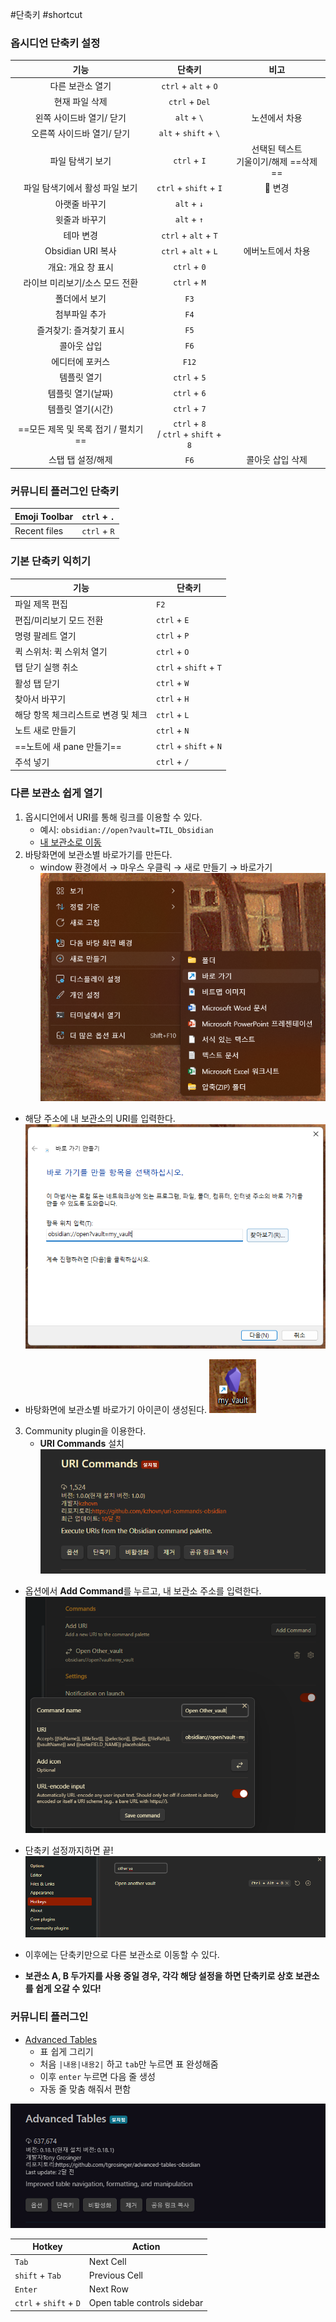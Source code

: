 #단축키 #shortcut 

### 옵시디언 단축키 설정
|                기능                 |                  단축키                   |                   비고                   |
|:-----------------------------------:|:-----------------------------------------:|:----------------------------------------:|
|          다른 보관소 열기           |           `ctrl` + `alt` + `O`            |                                          |
|           현재 파일 삭제            |              `ctrl` + `Del`               |                                          |
|      왼쪽 사이드바 열기/ 닫기       |                `alt` + `\`                |              노션에서 차용               |
|     오른쪽 사이드바 열기/ 닫기      |           `alt` + `shift` + `\`           |                                          |
|          파일 탐색기 보기           |               `ctrl` + `I`                | 선택된 텍스트 <br>기울이기/해제 ==삭제== |
|   파일 탐색기에서 활성 파일 보기    |          `ctrl` + `shift` + `I`           |                 📌 변경                  |
|            아랫줄 바꾸기            |                `alt` + `↓`                |                                          |
|            윗줄과 바꾸기            |                `alt` + `↑`                |                                          |
|              테마 변경              |           `ctrl` + `alt` + `T`            |                                          |
|          Obsidian URI 복사          |           `ctrl` + `alt` + `L`            |            에버노트에서 차용             |
|         개요: 개요 창 표시          |               `ctrl` + `0`                |                                          |
|   라이브 미리보기/소스 모드 전환    |               `ctrl` + `M`                |                                          |
|            폴더에서 보기            |                   `F3`                    |                                          |
|            첨부파일 추가            |                   `F4`                    |                                          |
|       즐겨찾기: 즐겨찾기 표시       |                   `F5`                    |                                          |
|             콜아웃 삽입             |                   `F6`                    |                                          |
|           에디터에 포커스           |                   `F12`                   |                                          |
|             템플릿 열기             |               `ctrl` + `5`                |                                          |
|          템플릿 열기(날짜)          |               `ctrl` + `6`                |                                          |
|          템플릿 열기(시간)          |               `ctrl` + `7`                |                                          |
| ==모든 제목 및 목록 접기 / 펼치기== | `ctrl` + `8` <br>/ `ctrl` + `shift` + `8` |                                          |
|          스탭 탭 설정/해제          |                   `F6`                    |             콜아웃 삽입 삭제             |


### 커뮤니티 플러그인 단축키
| Emoji Toolbar | `ctrl` + `.` |
| ------------- | ------------ |
| Recent files   | `ctrl` + `R`     |


### 기본 단축키 익히기
| 기능                                | 단축키                 |
| ----------------------------------- | ---------------------- |
| 파일 제목 편집                      | `F2`                   |
| 편집/미리보기 모드 전환             | `ctrl` + `E`           |
| 명령 팔레트 열기                    | `ctrl` + `P`           |
| 퀵 스위처: 퀵 스위처 열기           | `ctrl` + `O`           |
| 탭 닫기 실행 취소                   | `ctrl` + `shift` + `T` |
| 활성 탭 닫기                        | `ctrl` + `W`           |
| 찾아서 바꾸기                       | `ctrl` + `H`           |
| 해당 항목 체크리스트로 변경 및 체크 | `ctrl` + `L`           |
| 노트 새로 만들기                    | `ctrl` + `N`           |
| ==노트에 새 pane 만들기==              | `ctrl` + `shift` + `N` |
| 주석 넣기     | `ctrl` + `/`       |


### 다른 보관소 쉽게 열기
1. 옵시디언에서 URI를 통해 링크를 이용할 수 있다.
	- 예시: `obsidian://open?vault=TIL_Obsidian` 
	- [내 보관소로 이동](obsidian://open?vault=ramy_ob2)
2. 바탕화면에 보관소별 바로가기를 만든다. 
	- window 환경에서 → 마우스 우클릭  → 새로 만들기  →  바로가기
![|400](assets/Obsidian%20setting.png)

- 해당 주소에 내 보관소의 URI를 입력한다. 
![|500](assets/Obsidian%20setting-1.png)

- 바탕화면에 보관소별 바로가기 아이콘이 생성된다.
![](assets/Obsidian%20setting-2.png)

3. Community plugin을 이용한다. 
	- **URI Commands** 설치
![](assets/Obsidian%20setting-3.png)
- 옵션에서 **Add Command**를 누르고, 내 보관소 주소를 입력한다. 
![](assets/Obsidian%20setting-4.png)

- 단축키 설정까지하면 끝!
![](assets/Obsidian%20setting-5.png)

- 이후에는 단축키만으로 다른 보관소로 이동할 수 있다. 
- **보관소 A, B 두가지를 사용 중일 경우, 각각 해당 설정을 하면 단축키로 상호 보관소를 쉽게 오갈 수 있다!**


### 커뮤니티 플러그인

-   [Advanced Tables](obsidian://show-plugin?id=table-editor-obsidian) 
    - 표 쉽게 그리기
    - 처음 `|내용|내용2|` 하고 `tab`만 누르면 표 완성해줌
    - 이후 `enter` 누르면 다음 줄 생성
    - 자동 줄 맞춤 해줘서 편함

![](../assets/image-20230217163551003.png)

| Hotkey                 | Action                      |
| ---------------------- | --------------------------- |
| `Tab`                  | Next Cell                   |
| ``shift`` + `Tab`        | Previous Cell               |
| `Enter`                | Next Row                    |
| ``ctrl`` + ``shift`` + `D` | Open table controls sidebar |
 
